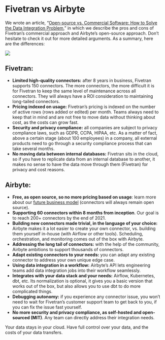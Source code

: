 # Fivetran vs Airbyte

We wrote an article, “[Open-source vs. Commercial Software: How to Solve the Data Integration Problem](https://airbyte.io/articles/data-engineering-thoughts/open-source-vs-commercial-software-how-to-better-solve-data-integration/),” in which we describe the pros and cons of Fivetran’s commercial approach and Airbyte’s open-source approach. Don’t hesitate to check it out for more detailed arguments. As a summary, here are the differences:

![](https://airbyte.io/wp-content/uploads/2021/01/Airbyte-vs-Fivetran.png)

## **Fivetran:**

* **Limited high-quality connectors:** after 8 years in business, Fivetran supports 150 connectors. The more connectors, the more difficult it is for Fivetran to keep the same level of maintenance across all connectors. They will always have a ROI consideration to maintaining long-tailed connectors. 
* **Pricing indexed on usage:** Fivetran’s pricing is indexed on the number of active rows \(rows added or edited\) per month. Teams always need to keep that in mind and are not free to move data without thinking about cost, as the costs can grow fast. 
* **Security and privacy compliance:** all companies are subject to privacy compliance laws, such as GDPR, CCPA, HIPAA, etc. As a matter of fact, above a certain stage \(about 100 employees\) in a company, all external products need to go through a security compliance process that can take several months. 
* **No moving data between internal databases:** Fivetran sits in the cloud, so if you have to replicate data from an internal database to another, it makes no sense to have the data move through them \(Fivetran\) for privacy and cost reasons. 

## **Airbyte:**

* **Free, as open source, so no more pricing based on usage**: learn more about our [future business model](https://handbook.airbyte.io/strategy/business-model) \(connectors will always remain open source\). 
* **Supporting 60 connectors within 8 months from inception**.  Our goal is to reach 200+ connectors by the end of 2021. 
* **Building new connectors made trivial, in the language of your choice:** Airbyte makes it a lot easier to create your own connector, vs. building them yourself in-house \(with Airflow or other tools\). Scheduling, orchestration, and monitoring comes out of the box with Airbyte.
* **Addressing the long tail of connectors:** with the help of the community, Airbyte ambitions to support thousands of connectors. 
* **Adapt existing connectors to your needs:** you can adapt any existing connector to address your own unique edge case.
* **Using data integration in a workflow:** Airbyte’s API lets engineering teams add data integration jobs into their workflow seamlessly. 
* **Integrates with your data stack and your needs:** Airflow, Kubernetes, dbt, etc. Its normalization is optional, it gives you a basic version that works out of the box, but also allows you to use dbt to do more complicated things.
* **Debugging autonomy:** if you experience any connector issue, you won’t need to wait for Fivetran’s customer support team to get back to you, if you can fix the issue fast yourself. 
* **No more security and privacy compliance, as self-hosted and open-sourced \(MIT\)**. Any team can directly address their integration needs.

Your data stays in your cloud. Have full control over your data, and the costs of your data transfers.

